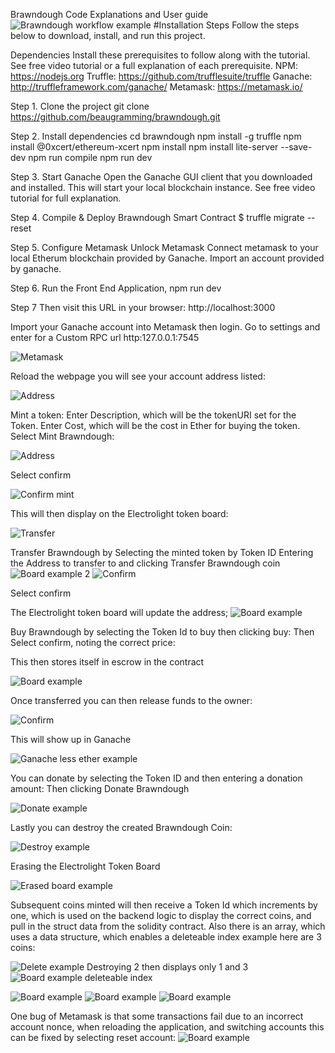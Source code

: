
Brawndough Code Explanations and User guide
![Brawndough workflow example](img/Brawndough.png)
#Installation Steps Follow the steps below to download, install, and run this project.

Dependencies
Install these prerequisites to follow along with the tutorial. See free video tutorial or a full explanation of each prerequisite.
NPM: https://nodejs.org
Truffle: https://github.com/trufflesuite/truffle
Ganache: http://truffleframework.com/ganache/
Metamask: https://metamask.io/

Step 1. Clone the project
git clone https://github.com/beaugramming/brawndough.git

Step 2. Install dependencies
cd brawndough
npm install -g truffle
npm install @0xcert/ethereum-xcert
npm install
npm install lite-server --save-dev
npm run compile
npm run dev 

Step 3. Start Ganache
Open the Ganache GUI client that you downloaded and installed. This will start your local blockchain instance. See free video tutorial for full explanation.

Step 4. Compile & Deploy Brawndough Smart Contract
$ truffle migrate --reset 

Step 5. Configure Metamask
Unlock Metamask
Connect metamask to your local Etherum blockchain provided by Ganache.
Import an account provided by ganache.

Step 6. Run the Front End Application,
npm run dev

Step 7  Then visit this URL in your browser: http://localhost:3000

Import your Ganache account into Metamask then login.
Go to settings and enter for a Custom RPC url http:127.0.0.1:7545

![Metamask](img/1.png)

Reload the webpage you will see your account address listed:

![Address](img/2.png)

Mint a token:
Enter Description, which will be the tokenURI set for the Token.
Enter Cost, which will be the cost in Ether for buying the token.
Select Mint Brawndough:

![Address](img/3.png)

Select confirm

![Confirm mint](img/4.png)

This will then display on the Electrolight token board:

![Transfer](img/5.png)

Transfer Brawndough by 
Selecting the minted token by Token ID
Entering the Address to transfer to and clicking Transfer Brawndough coin
![Board example 2](img/7.png)
![Confirm](img/6.png)

Select confirm



The Electrolight token board will update the address;
![Board example](img/8.png)

Buy Brawndough by selecting the Token Id to buy then clicking buy:
Then Select confirm, noting the correct price:



This then stores itself in escrow in the contract

![Board example](img/9.png)

Once transferred you can then release funds to the owner:

![Confirm](img/10.png)

This will show up in Ganache

![Ganache less ether example](img/11.png)

You can donate by selecting the Token ID and then entering a donation amount:
Then clicking Donate Brawndough

![Donate example](img/12.png)

Lastly you can destroy the created Brawndough Coin:

![Destroy example](img/13.png)

Erasing the Electrolight Token Board

![Erased board example](img/14.png)

Subsequent coins minted will then receive a Token Id which increments by one, which is used on the backend logic to display the correct coins, and pull in the struct data from the solidity contract. Also there is an array, which uses a data structure, which enables a deleteable index example here are 3 coins:

![Delete example](img/15.png)
Destroying 2 then displays only 1 and 3
![Board example deleteable index](img/15.png)

![Board example](img/16.png)
![Board example](img/17.png)
![Board example](img/18.png)

One bug of Metamask is that some transactions fail due to an incorrect account nonce, when reloading the application, and switching accounts this can be fixed by selecting reset account:
![Board example](img/19.png)




